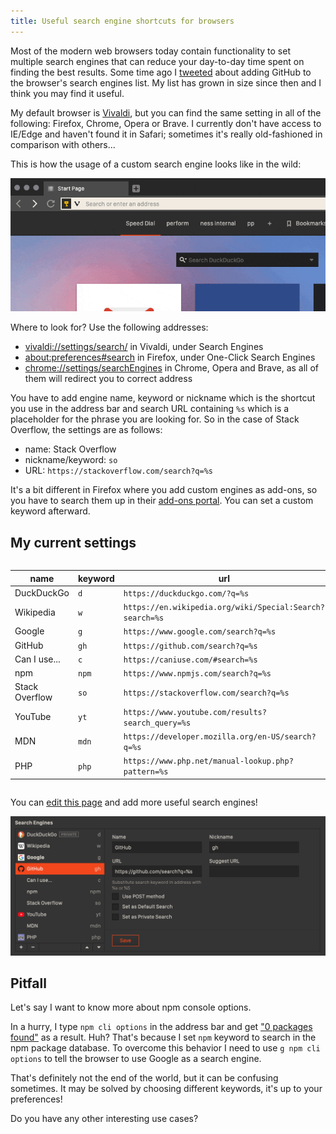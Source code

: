 ```yaml
---
title: Useful search engine shortcuts for browsers
---
```


Most of the modern web browsers today contain functionality to set multiple search engines that can reduce your day-to-day time spent on finding the best results. Some time ago I [tweeted](https://twitter.com/rmnvsl/status/1027533760387002368) about adding GitHub to the browser's search engines list. My list has grown in size since then and I think you may find it useful.

My default browser is [Vivaldi](https://vivaldi.com/), but you can find the same setting in all of the following: Firefox, Chrome, Opera or Brave. I currently don't have access to IE/Edge and haven't found it in Safari; sometimes it's really old-fashioned in comparison with others...

This is how the usage of a custom search engine looks like in the wild:

![Search with custom search engine](/images/browser-search/search-engine-browser.gif)

Where to look for? Use the following addresses:

- [vivaldi://settings/search/](vivaldi://settings/search/) in Vivaldi, under Search Engines
- [about:preferences#search](about:preferences#search) in Firefox, under One-Click Search Engines
- [chrome://settings/searchEngines](chrome://settings/searchEngines) in Chrome, Opera and Brave, as all of them will redirect you to correct address

You have to add engine name, keyword or nickname which is the shortcut you use in the address bar and search URL containing `%s` which is a placeholder for the phrase you are looking for. So in the case of Stack Overflow, the settings are as follows:

- name: Stack Overflow
- nickname/keyword: `so`
- URL: `https://stackoverflow.com/search?q=%s`

It's a bit different in Firefox where you add custom engines as add-ons, so you have to search them up in their [add-ons portal](https://addons.mozilla.org/en-US/firefox/search/?sort=rating&type=search). You can set a custom keyword afterward.

## My current settings

<div style="overflow-x:auto;" markdown="1">

| name           | keyword | url                                                      |
| -------------- | ------- | -------------------------------------------------------- |
| DuckDuckGo     | `d`     | `https://duckduckgo.com/?q=%s`                           |
| Wikipedia      | `w`     | `https://en.wikipedia.org/wiki/Special:Search?search=%s` |
| Google         | `g`     | `https://www.google.com/search?q=%s`                     |
| GitHub         | `gh`    | `https://github.com/search?q=%s`                         |
| Can I use...   | `c`     | `https://caniuse.com/#search=%s`                         |
| npm            | `npm`   | `https://www.npmjs.com/search?q=%s`                      |
| Stack Overflow | `so`    | `https://stackoverflow.com/search?q=%s`                  |
| YouTube        | `yt`    | `https://www.youtube.com/results?search_query=%s`        |
| MDN            | `mdn`   | `https://developer.mozilla.org/en-US/search?q=%s`        |
| PHP            | `php`   | `https://www.php.net/manual-lookup.php?pattern=%s`       |

</div>

You can [edit this page](https://github.com/crazko/romanvesely.com/blob/master/site/_posts/2019/2019-05-06-browser-search.md) and add more useful search engines!

![List of search engines](/images/browser-search/vivaldi-search-engine-settings.png)

## Pitfall

Let's say I want to know more about npm console options.

In a hurry, I type `npm cli options` in the address bar and get ["0 packages found"](https://www.npmjs.com/search?q=cli%20options) as a result. Huh? That's because I set `npm` keyword to search in the npm package database. To overcome this behavior I need to use `g npm cli options` to tell the browser to use Google as a search engine.

That's definitely not the end of the world, but it can be confusing sometimes. It may be solved by choosing different keywords, it's up to your preferences!

<Tip>

Do you have any other interesting use cases?

</Tip>
